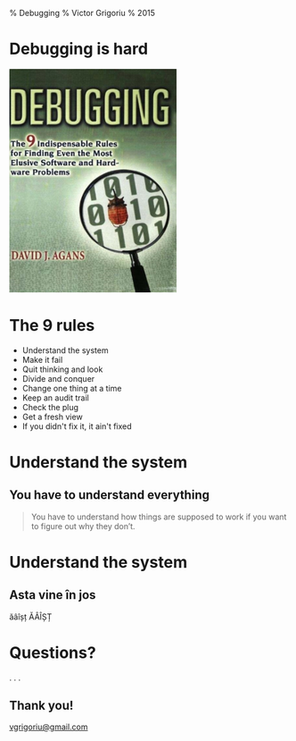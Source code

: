 % Debugging
% Victor Grigoriu
% 2015

# Debugging is hard

<img src="images/cover.jpg" alt="book cover" style="width: 300px;"/>

# The 9 rules

- Understand the system
- Make it fail
- Quit thinking and look
- Divide and conquer
- Change one thing at a time
- Keep an audit trail
- Check the plug
- Get a fresh view
- If you didn't fix it, it ain't fixed

# Understand the system

## You have to understand everything

> You have to understand how things are supposed to work if you want to figure
> out why they don’t.

# Understand the system

## Asta vine în jos

ăâîșț ĂÂÎȘȚ

# Questions?

. . .

## Thank you!

vgrigoriu@gmail.com
